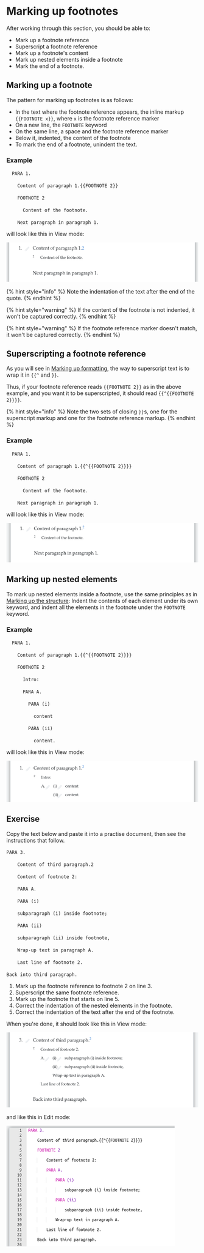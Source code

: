 # Marking up footnotes

After working through this section, you should be able to:

* Mark up a footnote reference
* Superscript a footnote reference
* Mark up a footnote's content
* Mark up nested elements inside a footnote
* Mark the end of a footnote.

## Marking up a footnote <a href="#marking-up-a-footnote" id="marking-up-a-footnote"></a>

The pattern for marking up footnotes is as follows:

* In the text where the footnote reference appears, the inline markup `{{FOOTNOTE x}}`, where `x` is the footnote reference marker
* On a new line, the `FOOTNOTE` keyword
* On the same line, a space and the footnote reference marker
* Below it, indented, the content of the footnote
* To mark the end of a footnote, unindent the text.

### Example

```
  PARA 1.

    Content of paragraph 1.{{FOOTNOTE 2}}

    FOOTNOTE 2

      Content of the footnote.

    Next paragraph in paragraph 1.

```

will look like this in View mode:

![](<../.gitbook/assets/image (43).png>)

{% hint style="info" %}
Note the indentation of the text after the end of the quote.
{% endhint %}

{% hint style="warning" %}
If the content of the footnote is not indented, it won't be captured correctly.
{% endhint %}

{% hint style="warning" %}
If the footnote reference marker doesn't match, it won't be captured correctly.
{% endhint %}

## Superscripting a footnote reference

As you will see in [Marking up formatting](marking-up-formatting.md), the way to superscript text is to wrap it in `{{^` and `}}`.

Thus, if your footnote reference reads `{{FOOTNOTE 2}}` as in the above example, and you want it to be superscripted, it should read `{{^{{FOOTNOTE 2}}}}`.

{% hint style="info" %}
Note the two sets of closing `}}`s, one for the superscript markup and one for the footnote reference markup.
{% endhint %}

### Example

```
  PARA 1.

    Content of paragraph 1.{{^{{FOOTNOTE 2}}}}

    FOOTNOTE 2

      Content of the footnote.

    Next paragraph in paragraph 1.

```

will look like this in View mode:

![](<../.gitbook/assets/image (247).png>)

## Marking up nested elements

To mark up nested elements inside a footnote, use the same principles as in [Marking up the structure](marking-up-the-structure.md): Indent the contents of each element under its own keyword, and indent all the elements in the footnote under the `FOOTNOTE` keyword.

### Example

```
  PARA 1.

    Content of paragraph 1.{{^{{FOOTNOTE 2}}}}

    FOOTNOTE 2

      Intro:

      PARA A.

        PARA (i) 
      
          content

        PARA (ii)

          content.

```

will look like this in View mode:

![](<../.gitbook/assets/image (219).png>)

## Exercise

Copy the text below and paste it into a practise document, then see the instructions that follow.

```
PARA 3.

    Content of third paragraph.2

    Content of footnote 2:

    PARA A.

    PARA (i) 
      
    subparagraph (i) inside footnote;

    PARA (ii)

    subparagraph (ii) inside footnote,
    
    Wrap-up text in paragraph A.
    
    Last line of footnote 2.
    
Back into third paragraph.

```

1. Mark up the footnote reference to footnote 2 on line 3.
2. Superscript the same footnote reference.
3. Mark up the footnote that starts on line 5.
4. Correct the indentation of the nested elements in the footnote.
5. Correct the indentation of the text after the end of the footnote.

When you're done, it should look like this in View mode:

![](<../.gitbook/assets/image (184).png>)

and like this in Edit mode:

![](<../.gitbook/assets/image (163).png>)
